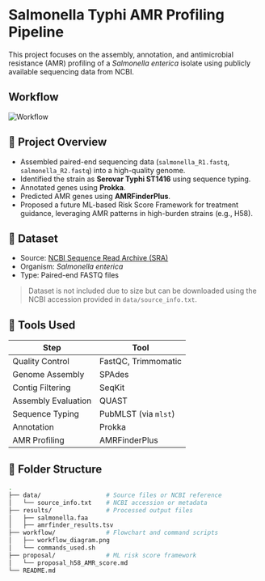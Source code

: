 # Salmonella Typhi AMR Profiling Pipeline

This project focuses on the assembly, annotation, and antimicrobial resistance (AMR) profiling of a *Salmonella enterica* isolate using publicly available sequencing data from NCBI.

## Workflow
![Workflow](workflow_diagram/salmonella_workflow_final_aligned.png)

## 🔬 Project Overview

- Assembled paired-end sequencing data (`salmonella_R1.fastq`, `salmonella_R2.fastq`) into a high-quality genome.
- Identified the strain as **Serovar Typhi ST1416** using sequence typing.
- Annotated genes using **Prokka**.
- Predicted AMR genes using **AMRFinderPlus**.
- Proposed a future ML-based Risk Score Framework for treatment guidance, leveraging AMR patterns in high-burden strains (e.g., H58).

## 📁 Dataset

- Source: [NCBI Sequence Read Archive (SRA)](https://www.ncbi.nlm.nih.gov/sra)
- Organism: *Salmonella enterica*
- Type: Paired-end FASTQ files

> Dataset is not included due to size but can be downloaded using the NCBI accession provided in `data/source_info.txt`.

## 🧪 Tools Used

| Step                | Tool            |
|---------------------|------------------|
| Quality Control     | FastQC, Trimmomatic |
| Genome Assembly     | SPAdes           |
| Contig Filtering    | SeqKit           |
| Assembly Evaluation | QUAST            |
| Sequence Typing     | PubMLST (via `mlst`) |
| Annotation          | Prokka           |
| AMR Profiling       | AMRFinderPlus    |

## 🧬 Folder Structure

```bash
.
├── data/                  # Source files or NCBI reference
│   └── source_info.txt    # NCBI accession or metadata
├── results/               # Processed output files
│   ├── salmonella.faa
│   ├── amrfinder_results.tsv
├── workflow/              # Flowchart and command scripts
│   ├── workflow_diagram.png
│   └── commands_used.sh
├── proposal/              # ML risk score framework
│   └── proposal_h58_AMR_score.md
└── README.md
